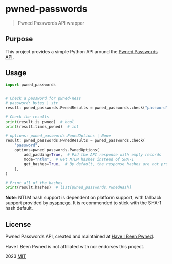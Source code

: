 # pwned-passwords
> Pwned Passwords API wrapper

## Purpose
This project provides a simple Python API around the
[Pwned Passwords API](https://haveibeenpwned.com/API/v3#PwnedPasswords).

## Usage
```py
import pwned_passwords


# Check a password for pwned-ness
# password: bytes | str
result: pwned_passwords.PwnedResults = pwned_passwords.check("password")

# Check the results
print(result.is_pwned)  # bool
print(result.times_pwned)  # int

# options: pwned_passwords.PwnedOptions | None
result: pwned_passwords.PwnedResults = pwned_passwords.check(
    "password",
    options=pwned_passwords.PwnedOptions(
        add_padding=True,  # Pad the API response with empty records
        mode="ntlm",  # Get NTLM hashes instead of SHA-1
        get_hashes=True,  # By default, the response hashes are not provided
    ),
)

# Print all of the hashes
print(result.hashes)  # list[pwned_passwords.PwnedHash]
```

**Note**: NTLM hash support is dependent on platform support, with fallback support provided by [pyspnego](https://pypi.org/project/pyspnego/). It is recommended to stick with the SHA-1 hash default.


## License
Pwned Passwords API, created and maintained at [Have I Been Pwned](https://haveibeenpwned.com/).

Have I Been Pwned is not affiliated with nor endorses this project.

2023 [MIT](LICENSE)
